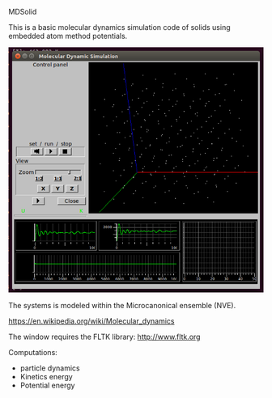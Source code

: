 MDSolid

This is a basic molecular dynamics simulation code
of solids using embedded atom method potentials.

<img src="https://github.com/eetorres/mdsolid/blob/master/screenshot.png?raw=true" alt="Main GUI"> 

The systems is modeled within the Microcanonical ensemble (NVE).

https://en.wikipedia.org/wiki/Molecular_dynamics

The window requires the FLTK library: http://www.fltk.org

Computations:
- particle dynamics
- Kinetics energy
- Potential energy

